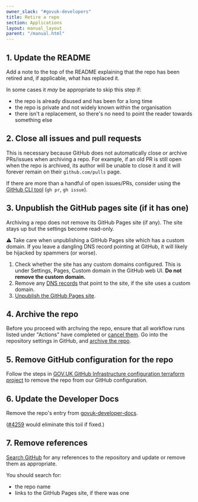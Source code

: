 ```yaml
---
owner_slack: "#govuk-developers"
title: Retire a repo
section: Applications
layout: manual_layout
parent: "/manual.html"
---
```


## 1. Update the README

Add a note to the top of the README explaining that the repo has been retired and, if applicable, what has replaced it.

In some cases it _may_ be appropriate to skip this step if:

- the repo is already disused and has been for a long time
- the repo is private and not widely known within the organisation
- there isn't a replacement, so there's no need to point the reader towards something else

## 2. Close all issues and pull requests

This is necessary because GitHub does not automatically close or archive PRs/issues when archiving a repo. For example, if an old PR is still open when the repo is archived, its author will be unable to close it and it will forever remain on their `github.com/pulls` page.

If there are more than a handful of open issues/PRs, consider using the [GitHub CLI tool](https://cli.github.com/) (`gh pr`, `gh issue`).

## 3. Unpublish the GitHub pages site (if it has one)

Archiving a repo does not remove its GitHub Pages site (if any). The site stays up but the settings become read-only.

⚠️ Take care when unpublishing a GitHub Pages site which has a custom domain. If you leave a dangling DNS record pointing at GitHub, it will likely be hijacked by spammers (or worse).

1. Check whether the site has any custom domains configured. This is under Settings, Pages, Custom domain in the GitHub web UI. **Do not remove the custom domain.**
1. Remove any [DNS records](/manual/dns.html) that point to the site, if the site uses a custom domain.
1. [Unpublish the GitHub Pages site](https://docs.github.com/en/pages/getting-started-with-github-pages/unpublishing-a-github-pages-site).

## 4. Archive the repo

Before you proceed with archving the repo, ensure that all workflow runs listed under "Actions" have completed or [cancel them](https://docs.github.com/en/actions/managing-workflow-runs-and-deployments/managing-workflow-runs/canceling-a-workflow#canceling-a-workflow-run).
Go into the repository settings in GitHub, and [archive the repo](https://github.com/blog/2460-archiving-repositories).

## 5. Remove GitHub configuration for the repo

Follow the steps in [GOV.UK GitHub Infrastructure configuration terraform project](https://github.com/alphagov/govuk-infrastructure/tree/main/terraform/deployments/github#removing-repositories) to remove the repo from our GitHub configuration.

## 6. Update the Developer Docs

Remove the repo's entry from [govuk-developer-docs](https://github.com/alphagov/govuk-developer-docs/blob/main/data/repos.yml).

([#4259](https://github.com/alphagov/govuk-developer-docs/issues/4259) would eliminate this toil if fixed.)

## 7. Remove references

[Search GitHub](https://github.com/search?q=org%3Aalphagov+panopticon&type=Code) for any references to the repository and update or remove them as appropriate.

You should search for:

- the repo name
- links to the GitHub Pages site, if there was one

